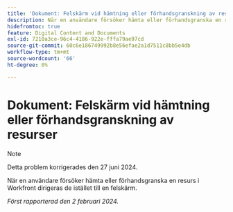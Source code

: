 ```yaml
---
title: 'Dokument: Felskärm vid hämtning eller förhandsgranskning av resurs'
description: När en användare försöker hämta eller förhandsgranska en resurs i Workfront dirigeras de istället till en felskärm.
hidefromtoc: true
feature: Digital Content and Documents
exl-id: 7210a3ce-96c4-4186-922e-fffa79ae97cd
source-git-commit: 60c6e186749992b8e56efae2a1d7511c8bb5e4db
workflow-type: tm+mt
source-wordcount: '66'
ht-degree: 0%

---
```


# Dokument: Felskärm vid hämtning eller förhandsgranskning av resurser


>[!NOTE]
>
>Detta problem korrigerades den 27 juni 2024.

När en användare försöker hämta eller förhandsgranska en resurs i Workfront dirigeras de istället till en felskärm.

_Först rapporterad den 2 februari 2024._
